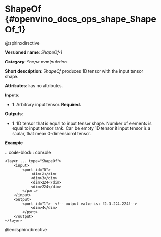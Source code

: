 # ShapeOf {#openvino_docs_ops_shape_ShapeOf_1}

@sphinxdirective

**Versioned name**: *ShapeOf-1*

**Category**: *Shape manipulation*

**Short description**: *ShapeOf* produces 1D tensor with the input tensor shape.

**Attributes**: has no attributes.

**Inputs**:

*   **1**: Arbitrary input tensor. **Required.**

**Outputs**:

*   **1**: 1D tensor that is equal to input tensor shape. Number of elements is equal to input tensor rank. Can be empty 1D tensor if input tensor is a scalar, that mean 0-dimensional tensor.

**Example**

.. code-block:: console 

    <layer ... type="ShapeOf">
        <input>
            <port id="0">
                <dim>2</dim>
                <dim>3</dim>
                <dim>224</dim>
                <dim>224</dim>
            </port>
        </input>
        <output>
            <port id="1">  <!-- output value is: [2,3,224,224]-->
                <dim>4</dim>
            </port>
        </output>
    </layer>

@endsphinxdirective

